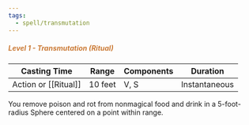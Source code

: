 ```yaml
---
tags:
  - spell/transmutation
---
```

##### *<span style="color:rgb(203, 123, 55)">Level 1 - Transmutation (Ritual)</span>*

| Casting Time         | Range   | Components | Duration      |
| -------------------- | ------- | ---------- | ------------- |
| Action or [[Ritual]] | 10 feet | V, S       | Instantaneous |
You remove poison and rot from nonmagical food and drink in a 5-foot-radius Sphere centered on a point within range. 